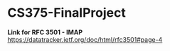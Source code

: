 # CS375-FinalProject

**Link for RFC 3501 - IMAP**
https://datatracker.ietf.org/doc/html/rfc3501#page-4 

